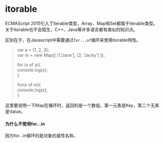 # itorable

ECMAScript 2015引入了iterable类型，Array、Map和Set都属于iterable类型。关于itorable也不会陌生，C++、Java等许多语言都有类似的知识点。

区别在于，在Javascript中需要通过`for...of`循环来使用itorable特性。

> var a = \[1, 2, 3\];  
> var m = new Map\(\[ \[1,'Jane'\], \[2, 'Jacky'\] \]\);
>
> for \(x of a\){  
>     console.log\(x\);  
> }  
>   
> for\(x of m\){  
>     console.log\(x\);  
> }

这里要说明一下Map在循环时，返回的是一个数组，第一元素是Key，第二个无素是Value。

#### 为什么不使用for...in

因为for...in循环的是对象的属性名称，




